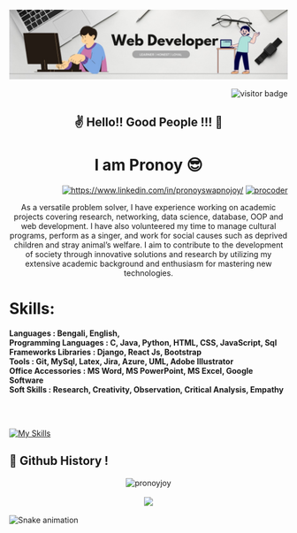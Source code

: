 ![Alt text](1658132846642.jpeg)
<p  align="right"><img src="https://visitor-badge.laobi.icu/badge?page_id=PronoyJoy" alt="visitor badge"/></p>
<h2 align="center"> ✌️ Hello!! Good People !!!  👻 <h2> 
  <p> <h1 align="center"> I am Pronoy 😎 </h1>  <p align="right">
<a href="https://linkedin.com/in/https://www.linkedin.com/in/pronoyswapnojoy/" target="blank"><img align="center" src="https://raw.githubusercontent.com/rahuldkjain/github-profile-readme-generator/master/src/images/icons/Social/linked-in-alt.svg" alt="https://www.linkedin.com/in/pronoyswapnojoy/" height="30" width="40" /></a>
<a href="https://www.hackerrank.com/jofficial248" target="blank"><img align="center" src="https://raw.githubusercontent.com/rahuldkjain/github-profile-readme-generator/master/src/images/icons/Social/hackerrank.svg" alt="procoder" height="30" width="40" /></a>
</p></p>
  <p align="center">As a versatile problem solver, I have experience working on academic projects covering research, networking, data
science, database, OOP and web development. I have also volunteered my time to manage cultural programs,
perform as a singer, and work for social causes such as deprived children and stray animal’s welfare. I aim to
contribute to the development of society through innovative solutions and research by utilizing my extensive
academic background and enthusiasm for mastering new technologies. </p>
  
  <h1 align="left">Skills: </h1>
  <p> <b>
Languages : Bengali, English,<br>
Programming Languages : C, Java, Python, HTML, CSS, JavaScript, Sql <br>
Frameworks Libraries : Django, React Js, Bootstrap <br>
Tools : Git, MySql, Latex, Jira, Azure, UML, Adobe Illustrator <br>
Office Accessories : MS Word, MS PowerPoint, MS Excel, Google Software <br>
Soft Skills : Research, Creativity, Observation, Critical Analysis, Empathy <br>
  </b></p> <br> <br>
  
  [![My Skills](https://skills.thijs.gg/icons?i=python,c,javascript,html,css,django,react,nodejs,mysql,sqlite,latex,git&theme=light)](https://skills.thijs.gg)

<h2> 👾 Github History !</h2>

<p align="center">
  <img align="center" src="https://github-readme-stats.vercel.app/api?username=pronoyjoy&show_icons=true&locale=en" alt="pronoyjoy" /><br><br>
  <img width="60%" src="https://github-readme-streak-stats.herokuapp.com/?user=PronoyJoy" />
</p> 
  
![Snake animation](https://github.com/thepiyushmalhotra/thepiyushmalhotra/blob/output/github-contribution-grid-snake.svg)


